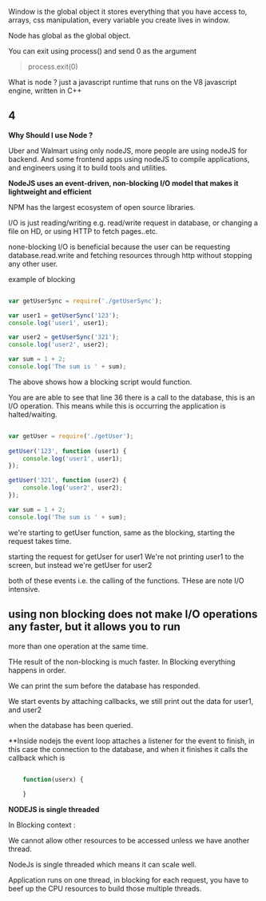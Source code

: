 Window is the global object it stores everything that you have access to, arrays, css manipulation, every variable you create lives in window.

Node has global as the global object.

You can exit using process() and send 0 as the argument

> process.exit(0)


What is node ? just a javascript runtime that runs on the V8 javascript engine, written in C++

## 4

**Why Should I use Node ?**

Uber and Walmart using only nodeJS, more people are using nodeJS for backend. And some frontend apps using nodeJS to compile applications, and engineers using it to build tools and utilities.



**NodeJS uses an event-driven, non-blocking I/O model that makes it lightweight and efficient**

NPM has the largest ecosystem of open source libraries.

I/O is just reading/writing e.g. read/write request in database, or changing a file on HD, or using HTTP 
to fetch pages..etc.

none-blocking I/O is beneficial because the user can be requesting database.read.write and fetching resources through http without 
stopping any other user.

example of blocking 

```javascript

var getUserSync = require('./getUserSync');

var user1 = getUserSync('123');
console.log('user1', user1);

var user2 = getUserSync('321');
console.log('user2', user2);

var sum = 1 + 2;
console.log('The sum is ' + sum);

```


The above shows how a blocking script would function.

You are are able to see that line 36 there is a call to the database, this is an I/O
operation. This means while this is occurring the application is halted/waiting. 



```javascript

var getUser = require('./getUser');
	
getUser('123', function (user1) {
	console.log('user1', user1);
});

getUser('321', function (user2) {
	console.log('user2', user2);
});

var sum = 1 + 2;
console.log('The sum is ' + sum);

```


we're starting to getUser function, same as the blocking, starting the request takes time.

starting the request for getUser for user1
We're not printing user1 to the screen, but instead we're getUser for user2

both of these events i.e. the calling of the functions. THese are note I/O intensive.

## using non blocking does not make I/O operations any faster, but it allows you to run
more than one operation at the same time. 

THe result of the non-blocking is much faster. In Blocking everything happens in order.

We can print the sum before the database has responded. 

We start events by attaching callbacks, we still print out the data for user1, and user2

when the database has been queried. 

**Inside nodejs the event loop attaches a listener for the event to finish, in this case the connection to the database, and when it finishes it calls the callback which is 

```javascript 

	function(userx) {
	
	}

```

**NODEJS is single threaded**

In Blocking context : 

We cannot allow other resources to be accessed unless we have another thread.

NodeJs is single threaded which means it can scale well.

Application runs on one thread, in blocking for each request, you have to beef up the 
CPU resources to build those multiple threads.








	